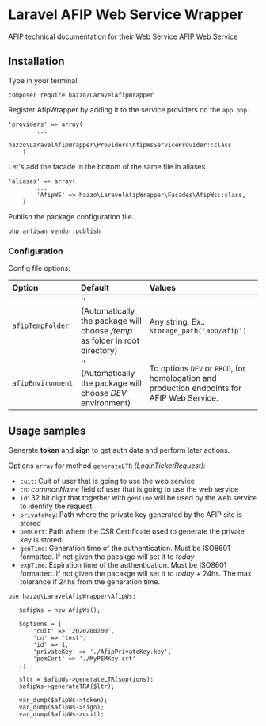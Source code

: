 # Laravel AFIP Web Service Wrapper

AFIP technical documentation for their Web Service [AFIP Web Service](http://www.afip.gob.ar/ws/paso4.asp?noalert=1)


## Installation

Type in your terminal:

```
composer require hazzo/LaravelAfipWrapper
```

Register AfipWrapper by adding it to the service providers on the `app.php`.
```
'providers' => array(
        ...
        hazzo\LaravelAfipWrapper\Providers\AfipWsServiceProvider::class
    )
```

Let's add the facade in the bottom of the same file in aliases.
```
'aliases' => array(
        ...
        'AfipWS' => hazzo\LaravelAfipWrapper\Facades\AfipWs::class,
    )
```
    
Publish the package configuration file.

```
php artisan vendor:publish
```

### Configuration

Config file options:

| Option            | Default      | Values     |
| :---------------      | :-------  | :--------- |
|  `afipTempFolder`     |  '' (Automatically the package will choose */temp* as folder in root directory)    | Any string. Ex.:  `storage_path('app/afip')`|
|  `afipEnvironment`    | '' (Automatically the package will choose *DEV* environment) | To options `DEV` or `PROD`, for homologation and production endpoints for AFIP Web Service. |

##  Usage samples

Generate **token** and **sign** to get auth data and perform later actions.

Options `array` for method `generateLTR` *(LoginTicketRequest)*:

* `cuit`: Cuit of user that is going to use the web service
* `cn`: *commonName* field of user that is going to use the web service
* `id`: 32 bit digit that together with `genTime` will be used by the web service to identify the request
* `privateKey`: Path where the private key generated by the AFIP site is stored
* `pemCert`: Path where the CSR Certificate used to generate the private key is stored
* `genTime`: Generation time of the authentication. Must be ISO8601 formatted. If not given the pacakge will set it to *today*
* `expTime`: Expiration time of the authentication. Must be ISO8601 formatted. If not given the pacakge will set it to *today* + 24hs. The max tolerance if 24hs from the generation time.

```
use hazzo\LaravelAfipWrapper\AfipWs;
   
   $afipWs = new AfipWs();
   
   $options = [
       'cuit' => '2020200200',
       'cn' => 'test',
       'id' => 1,
       'privateKey' => './AfipPrivateKey.key',
       'pemCert' => './MyPEMKey.crt'
   ];
   
   $ltr = $afipWs->generateLTR($options);
   $afipWs->generateTRA($ltr);
   
   var_dump($afipWs->token);
   var_dump($afipWs->sign);
   var_dump($afipWs->cuit);
   
```